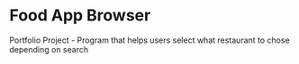 # Food App Browser
 Portfolio Project - Program that helps users select what restaurant to chose depending on search
